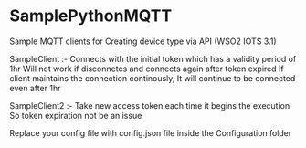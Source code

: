 # SamplePythonMQTT
Sample MQTT clients for Creating device type via API (WSO2 IOTS 3.1)

SampleClient :- Connects with the initial token which has a validity period of 1hr 
                Will not work if disconnetcs and connects again after token expired
                If client maintains the connection continously, It will continue to be connected even after 1hr 
                
SampleClient2 :- Take new access token each time it begins the execution 
                 So token expiration not be an issue
                 

Replace your config file with config.json file inside the Configuration folder
